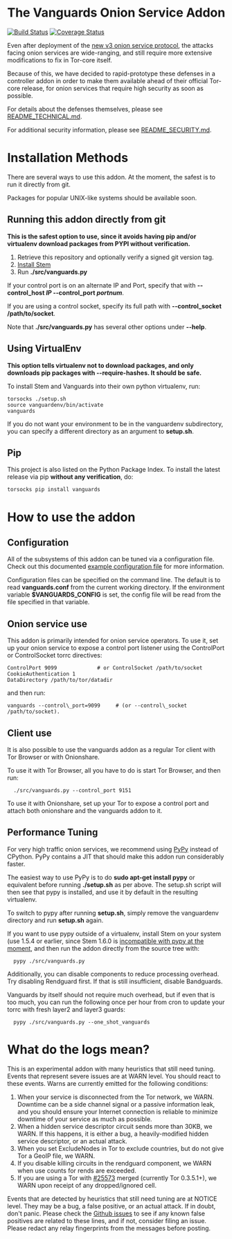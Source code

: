 # The Vanguards Onion Service Addon

[![Build Status](https://travis-ci.org/mikeperry-tor/vanguards.png?branch=master)](https://travis-ci.org/mikeperry-tor/vanguards) [![Coverage Status](https://coveralls.io/repos/github/mikeperry-tor/vanguards/badge.png?branch=master)](https://coveralls.io/github/mikeperry-tor/vanguards?branch=master)

Even after deployment of the [new v3 onion service
protocol](https://gitweb.torproject.org/torspec.git/tree/proposals/224-rend-spec-ng.txt),
the attacks facing onion services are wide-ranging, and still require
more extensive modifications to fix in Tor-core itself.

Because of this, we have decided to rapid-prototype these defenses in a
controller addon in order to make them available ahead of their official
Tor-core release, for onion services that require high security as soon as
possible.

For details about the defenses themselves, please see
[README\_TECHNICAL.md](https://github.com/mikeperry-tor/vanguards/blob/master/README_TECHNICAL.md).

For additional security information, please see
[README\_SECURITY.md](https://github.com/mikeperry-tor/vanguards/blob/master/README_SECURITY.md).

# Installation Methods

There are several ways to use this addon. At the moment, the safest is to run
it directly from git.

Packages for popular UNIX-like systems should be available soon.

## Running this addon directly from git

**This is the safest option to use, since it avoids having pip and/or
virtualenv download packages from PYPI without verification.**

1. Retrieve this repository and optionally verify a signed git version tag.
2. [Install Stem](https://stem.torproject.org/download.html)
3. Run **./src/vanguards.py**

If your control port is on an alternate IP and Port, specify that with
**--control_host _IP_ --control_port _portnum_**.

If you are using a control socket, specify its full path with
**--control_socket /path/to/socket**.

Note that **./src/vanguards.py** has several other options under **--help**.

## Using VirtualEnv

**This option tells virtualenv not to download packages, and only downloads
pip packages with --require-hashes. It should be safe.**

To install Stem and Vanguards into their own python virtualenv, run:

```
torsocks ./setup.sh
source vanguardenv/bin/activate
vanguards
```

If you do not want your environment to be in the vanguardenv subdirectory, you
can specify a different directory as an argument to **setup.sh**.

## Pip

This project is also listed on the Python Package Index. To install the
latest release via pip **without any verification**, do:

```
torsocks pip install vanguards
```

# How to use the addon

## Configuration

All of the subsystems of this addon can be tuned via a configuration file.
Check out this documented [example configuration file](https://github.com/mikeperry-tor/vanguards/blob/master/vanguards-example.conf) for more information.

Configuration files can be specified on the command line. The default is to
read **vanguards.conf** from the current working directory. If the environment
variable **$VANGUARDS\_CONFIG** is set, the config file will be read from the
file specified in that variable.

## Onion service use

This addon is primarily intended for onion service operators. To use it,
set up your onion service to expose a control port listener using the
ControlPort or ControlSocket torrc directives:

```
ControlPort 9099             # or ControlSocket /path/to/socket
CookieAuthentication 1
DataDirectory /path/to/tor/datadir
```

and then run:

```
vanguards --control\_port=9099     # (or --control\_socket /path/to/socket).
```

## Client use

It is also possible to use the vanguards addon as a regular Tor client with
Tor Browser or with Onionshare.

To use it with Tor Browser, all you have to do is start Tor Browser, and then run:
```
  ./src/vanguards.py --control_port 9151
```

To use it with Onionshare, set up your Tor to expose a control port and attach
both onionshare and the vanguards addon to it.

## Performance Tuning

For very high traffic onion services, we recommend using
[PyPy](https://pypy.org) instead of CPython. PyPy contains a JIT that should
make this addon run considerably faster.

The easiest way to use PyPy is to do **sudo apt-get install pypy** or
equivalent before running **./setup.sh** as per above. The setup.sh script will
then see that pypy is installed, and use it by default in the resulting
virtualenv.

To switch to pypy after running **setup.sh**, simply remove the vanguardenv
directory and run **setup.sh** again.

If you want to use pypy outside of a virtualenv, install Stem on your system (use 1.5.4 or earlier, since Stem 1.6.0 is [incompatible with pypy at the moment](https://trac.torproject.org/projects/tor/ticket/26207), and then run the addon directly from the source tree with:

```
  pypy ./src/vanguards.py
```

Additionally, you can disable components to reduce processing overhead. Try
disabling Rendguard first. If that is still insufficient, disable Bandguards.

Vanguards by itself should not require much overhead, but if even that is too
much, you can run the following once per hour from cron to update your torrc
with fresh layer2 and layer3 guards:

```
  pypy ./src/vanguards.py --one_shot_vanguards
```

# What do the logs mean?

This is an experimental addon with many heuristics that still need tuning.
Events that represent severe issues are at WARN level. You should
react to these events. Warns are currently emitted for the following
conditions:

1. When your service is disconnected from the Tor network, we WARN. Downtime
can be a side channel signal or a passive information leak,
and you should ensure your Internet connection is reliable to minimize
downtime of your service as much as possible.
2. When a hidden service descriptor circuit sends more than 30KB, we WARN. If this
happens, it is either a bug, a heavily-modified hidden service descriptor,
or an actual attack.
3. When you set ExcludeNodes in Tor to exclude countries, but do not give
Tor a GeoIP file, we WARN.
4. If you disable killing circuits in the rendguard component, we WARN when
use counts for rends are exceeded.
5. If you are using a Tor with [#25573](https://trac.torproject.org/projects/tor/ticket/25573) merged
(currently Tor 0.3.5.1+), we WARN upon receipt of any dropped/ignored cell.

Events that are detected by heuristics that still need tuning are at NOTICE
level. They may be a bug, a false positive, or an actual attack. If in doubt,
don't panic. Please check the [Github
issues](https://github.com/mikeperry-tor/vanguards/issues/) to see if any
known false positives are related to these lines, and if not, consider filing
an issue. Please redact any relay fingerprints from the messages before
posting.
